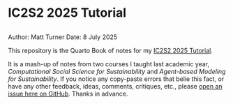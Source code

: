 # IC2S2 2025 Tutorial
## 

Author: Matt Turner
Date: 8 July 2025

This repository is the Quarto Book of notes for my [IC2S2 2025 Tutorial](https://www.ic2s2-2025.org/tutorials/#computational-social-science-for-sustainability). 

It is a mash-up of notes from two courses I taught last academic year, *Computational Social Science for Sustainability* and *Agent-based Modeling for Sustainability*. If you notice any copy-paste errors that belie this fact, or have any other feedback, ideas, comments, critiques, etc., please [open an issue here on GitHub](https://github.com/CSS4S/IC2S2-Tutorial/issues/new). Thanks in advance.
